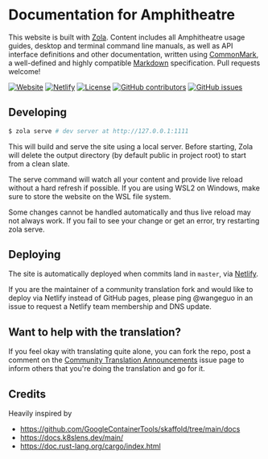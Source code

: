 # Documentation for Amphitheatre

This website is built with [Zola](https://www.getzola.org/). Content includes
all Amphitheatre usage guides, desktop and terminal command line manuals, as
well as API interface definitions and other documentation, written using
[CommonMark](https://commonmark.org/), a well-defined and highly compatible
[Markdown](https://www.markdownguide.org/) specification. Pull requests welcome!

[![Website](https://img.shields.io/website?up_message=online&url=https%3A%2F%2Fdocs.amphitheatre.app)](https://docs.amphitheatre.app)
[![Netlify](https://img.shields.io/netlify/07946a37-c35c-4294-8152-20a537906c0e)](https://docs.amphitheatre.app)
[![License](https://img.shields.io/github/license/amphitheatre-app/docs)](https://github.com/amphitheatre-app/docs/blob/master/LICENSE)
[![GitHub contributors](https://img.shields.io/github/contributors/amphitheatre-app/docs)](https://github.com/amphitheatre-app/docs/graphs/contributors)
[![GitHub issues](https://img.shields.io/github/issues/amphitheatre-app/docs)](https://github.com/amphitheatre-app/docs/issues)

## Developing

``` bash
$ zola serve # dev server at http://127.0.0.1:1111
```

This will build and serve the site using a local server. Before starting, Zola
will delete the output directory (by default public in project root) to start
from a clean slate.

The serve command will watch all your content and provide live reload without a
hard refresh if possible. If you are using WSL2 on Windows, make sure to store
the website on the WSL file system.

Some changes cannot be handled automatically and thus live reload may not always
work. If you fail to see your change or get an error, try restarting zola serve.

## Deploying

The site is automatically deployed when commits land in `master`, via
[Netlify](https://www.netlify.com/).

If you are the maintainer of a community translation fork and would like to
deploy via Netlify instead of GitHub pages, please ping @wangeguo in an issue to
request a Netlify team membership and DNS update.

## Want to help with the translation?

If you feel okay with translating quite alone, you can fork the repo, post a
comment on the [Community Translation
Announcements](https://github.com/amphitheatre-app/docs/issues/1) issue page to
inform others that you're doing the translation and go for it.

## Credits

Heavily inspired by
- https://github.com/GoogleContainerTools/skaffold/tree/main/docs
- https://docs.k8slens.dev/main/
- https://doc.rust-lang.org/cargo/index.html